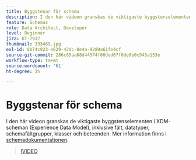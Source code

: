 ```yaml
---
title: Byggstenar för schema
description: I den här videon granskas de viktigaste byggstenselementen i XDM-scheman (Experience Data Model), inklusive fält, datatyper, schemafältgrupper, klasser och beteenden.
feature: Schemas
role: Data Architect, Developer
level: Beginner
jira: KT-7937
thumbnail: 333469.jpg
exl-id: 8b74c923-e629-42dc-8e4a-9289a61fe4cf
source-git-commit: 286c85aa88d44574f00ded67f0de8e0c945a153e
workflow-type: tm+mt
source-wordcount: '61'
ht-degree: 1%

---
```


# Byggstenar för schema

I den här videon granskas de viktigaste byggstenselementen i XDM-scheman (Experience Data Model), inklusive fält, datatyper, schemafältgrupper, klasser och beteenden. Mer information finns i [schemadokumentationen](https://experienceleague.adobe.com/docs/experience-platform/xdm/home.html?lang=sv).

>[!VIDEO](https://video.tv.adobe.com/v/333469?learn=on&enablevpops)
